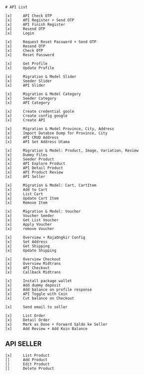     # API List

    [x]     API Check OTP
    [x]     API Register + Send OTP
    [x]     API Finish Register
    [x]     Resend OTP
    [x]     Login

    [x]     Request Reset Password + Send OTP
    [x]     Resend OTP
    [x]     Check OTP
    [x]     Reset Password

    [x]     Get Profile
    [x]     Update Profile

    [x]     Migration & Model Slider
    [x]     Seeder Slider
    [x]     API Slider

    [x]     Migration & Model Category
    [x]     Seeder Category
    [x]     API Category

    [x]     Create credential goole
    [x]     Create config google
    [x]     Create API

    [x]     Migration & Model Province, City, Address    
    [x]     Import Databse Dump for Province, City
    [x]     API CRUD Address
    [x]     API Set Address Utama

    [x]     Migration & Model: Product, Image, Variation, Review
    [x]     Dummy Files
    [x]     Seeder Product
    [x]     API Explore Product
    [x]     API Detail Product
    [x]     API Product Review
    [x]     API Seller

    [x]     Migration & Model: Cart, CartItem
    [x]     Add to Cart 
    [x]     List Cart
    [x]     Update Cart Item
    [x]     Remove Item

    [x]     Migration & Model: Voucher
    [x]     Voucher Seeder
    [x]     Get List Voucher
    [x]     Apply Voucher
    [x]     remove Voucher

    [x]     Overview + RajaOngkir Config
    [x]     Set Address
    [x]     Get Shipping
    [x]     Update Shipping

    [x]     Overview Checkout
    [x]     Overview Midtrans
    [x]     API Checkout
    [x]     Callback Midtrans

    [x]     Install package wallet
    [x]     Add dummy deposit
    [x]     Add balance on profile response
    [x]     API Toggle with Coin
    [x]     Cut balance on Checkout

    [x]     Send email to seller

    [x]     List Order
    [x]     Detail Order
    [x]     Mark as Done + Forward Saldo ke Seller
    [x]     Add Review + Add Koin Balance

## API SELLER

    [x]     List Product
    []      Add Product
    []      Edit Product
    []      Delete Product